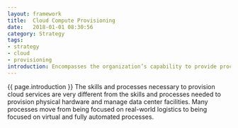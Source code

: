 ```yaml
---
layout: framework
title:  Cloud Compute Provisioning
date:   2018-01-01 08:30:56
category: Strategy
tags:
- strategy
- cloud
- provisioning
introduction: Encompasses the organization’s capability to provide processing and memory in support of enterprise applications.
---
```


{{ page.introduction }}
The skills and processes necessary to provision cloud services are very different from the skills and processes needed to provision physical hardware and manage data center facilities. Many processes move from being focused on real-world logistics to being focused on virtual and fully automated processes.